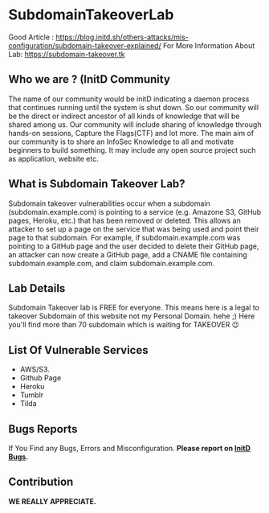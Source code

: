 # SubdomainTakeoverLab

Good Article : https://blog.initd.sh/others-attacks/mis-configuration/subdomain-takeover-explained/ 
For More Information About Lab: https://subdomain-takeover.tk


## Who we are ? (InitD Community
The name of our community would be initD indicating a daemon process that continues running until the system is shut down. So our community will be the direct or indirect ancestor of all kinds of knowledge that will be shared among us. Our community will include sharing of knowledge through hands-on sessions, Capture the Flags(CTF) and lot more. The main aim of our community is to share an InfoSec Knowledge to all and motivate beginners to build something. It may include any open source project such as application, website etc.


## What is Subdomain Takeover Lab?
Subdomain takeover vulnerabilities occur when a subdomain (subdomain.example.com) is pointing to a service (e.g. Amazone S3, GitHub pages, Heroku, etc.) that has been removed or deleted. This allows an attacker to set up a page on the service that was being used and point their page to that subdomain. For example, if subdomain.example.com was pointing to a GitHub page and the user decided to delete their GitHub page, an attacker can now create a GitHub page, add a CNAME file containing subdomain.example.com, and claim subdomain.example.com.


## Lab Details
Subdomain Takeover lab is FREE for everyone. This means here is a legal to takeover Subdomain of this website not my Personal Domain. hehe ;) Here you'll find more than 70 subdomain which is waiting for TAKEOVER :wink:


## List Of Vulnerable Services
- AWS/S3.
- Github Page
- Heroku
- Tumblr
- Tilda

## Bugs Reports
If You Find any Bugs, Errors and Misconfiguration. **Please report on  [InitD Bugs](https://bugs.initd.sh/).**

## Contribution
**WE REALLY APPRECIATE.**
